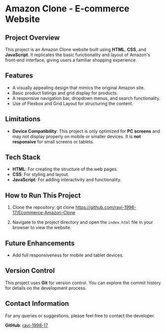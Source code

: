 # Amazon Clone - E-commerce Website

## Project Overview
This project is an Amazon Clone website built using **HTML**, **CSS**, and **JavaScript**. It replicates the basic functionality and layout of Amazon's front-end interface, giving users a familiar shopping experience.

## Features
- A visually appealing design that mimics the original Amazon site.
- Basic product listings and grid display for products.
- A responsive navigation bar, dropdown menus, and search functionality.
- Use of Flexbox and Grid Layout for structuring the content.

## Limitations
- **Device Compatibility**: This project is only optimized for **PC screens** and may not display properly on mobile or smaller devices. It is **not responsive** for small screens or tablets.

## Tech Stack
- **HTML**: For creating the structure of the web pages.
- **CSS**: For styling and layout.
- **JavaScript**: For adding interactivity and functionality.

## How to Run This Project
1. Clone the repository:
git clone https://github.com/ravi-1998-17/Ecommerce-Amazon-Clone

2. Navigate to the project directory and open the `index.html` file in your browser to view the website.

## Future Enhancements
- Add full responsiveness for mobile and tablet devices.

## Version Control
This project uses **Git** for version control. You can explore the commit history for details on the development process.

## Contact Information
For any queries or suggestions, please feel free to contact the developer.

**GitHub**: [ravi-1998-17](https://github.com/ravi-1998-17)
